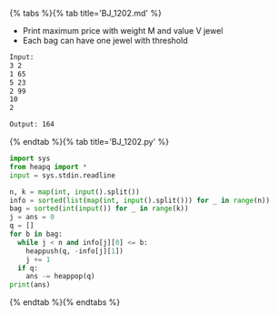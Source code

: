 {% tabs %}{% tab title='BJ_1202.md' %}

* Print maximum price with weight M and value V jewel
* Each bag can have one jewel with threshold

```txt
Input:
3 2
1 65
5 23
2 99
10
2

Output: 164
```

{% endtab %}{% tab title='BJ_1202.py' %}

```py
import sys
from heapq import *
input = sys.stdin.readline

n, k = map(int, input().split())
info = sorted(list(map(int, input().split())) for _ in range(n))
bag = sorted(int(input()) for _ in range(k))
j = ans = 0
q = []
for b in bag:
  while j < n and info[j][0] <= b:
    heappush(q, -info[j][1])
    j += 1
  if q:
    ans -= heappop(q)
print(ans)
```

{% endtab %}{% endtabs %}
